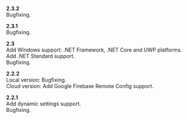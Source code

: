 **2.3.2**  
Bugfixing.  

**2.3.1**  
Bugfixing.  

**2.3**  
Add Windows support: .NET Framework, .NET Core and UWP platforms.  
Add .NET Standard support.  
Bugfixing.  

**2.2.2**  
Local version: Bugfixing.  
Cloud version: Add Google Firebase Remote Config support.  

**2.2.1**  
Add dynamic settings support.  
Bugfixing.  
